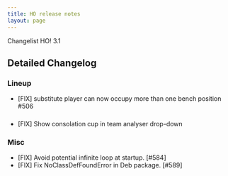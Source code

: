 ```yaml
---
title: HO release notes
layout: page
---
```


Changelist HO! 3.1


## Detailed Changelog



### Lineup

- [FIX] substitute player can now occupy more than one bench position #506

###

 - [FIX] Show consolation cup in team analyser drop-down

### Misc

- [FIX] Avoid potential infinite loop at startup. [#584]
- [FIX] Fix NoClassDefFoundError in Deb package. [#589]
